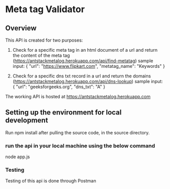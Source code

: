 # Meta tag Validator
## Overview
This API is created for two purposes:
1. Check for a specific meta tag in an html document of a url and return the content of the meta tag (https://antstackmetalog.herokuapp.com/api/find-metatag)
  sample input:
  {
    "url": "https://www.flipkart.com",
    "metatag_name": "Keywords"
  }
  
2. Check for a specific dns txt record in a url and return the domains (https://antstackmetalog.herokuapp.com/api/dns-lookup)
  sample input:
  {
    "url": "geeksforgeeks.org",
    "dns_txt": "A"
  }

The working API is hosted at https://antstackmetalog.herokuapp.com

## Setting up the environment for local development
Run npm install after pulling the source code, in the source directory.
### run the api in your local machine using the below command
node app.js

### Testing

Testing of this api is done through Postman

